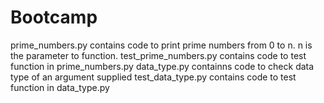 # Bootcamp
prime_numbers.py contains code to print prime numbers from 0 to n. n is the parameter to function.
test_prime_numbers.py contains code to test function in prime_numbers.py
data_type.py containns code to check data type of an argument supplied
test_data_type.py contains code to test function in data_type.py
